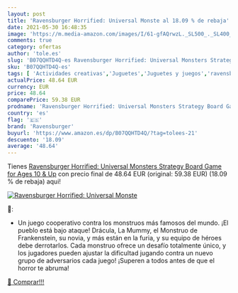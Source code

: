 ```yaml
---
layout: post
title: 'Ravensburger Horrified: Universal Monste al 18.09 % de rebaja'
date: 2021-05-30 16:48:35
image: 'https://m.media-amazon.com/images/I/61-gfAQrwzL._SL500_._SL400_.jpg'
comments: true
category: ofertas
author: 'tole.es'
slug: 'B07QQHTD4Q-es Ravensburger Horrified: Universal Monsters Strategy Board...'
sku: 'B07QQHTD4Q-es'
tags: [ 'Actividades creativas','Juguetes','Juguetes y juegos','ravensburger', ]
actualPrice: 48.64 EUR
currency: EUR
price: 48.64
comparePrice: 59.38 EUR
prodname: 'Ravensburger Horrified: Universal Monsters Strategy Board Game for Ages 10 & Up'
country: 'es'
flag: '🇪🇸'
brand: 'Ravensburger'
buyurl: 'https://www.amazon.es/dp/B07QQHTD4Q/?tag=tolees-21'
descuento: '18.09'
average: '48.64'
---
```


Tienes [Ravensburger Horrified: Universal Monsters Strategy Board Game for Ages 10 & Up](https://www.amazon.es/dp/B07QQHTD4Q/?tag=tolees-21) con precio final de  48.64 EUR (original: 59.38 EUR) (18.09 %  de rebaja) aqui!

[![Ravensburger Horrified: Universal Monste](https://m.media-amazon.com/images/I/61-gfAQrwzL._SL500_._SL400_.jpg)](https://www.amazon.es/dp/B07QQHTD4Q/?tag=tolees-21)

🔎:

- Un juego cooperativo contra los monstruos más famosos del mundo. ¡El pueblo está bajo ataque! Drácula, La Mummy, el Monstruo de Frankenstein, su novia, y más están en la furia, y su equipo de héroes debe derrotarlos. Cada monstruo ofrece un desafío totalmente único, y los jugadores pueden ajustar la dificultad jugando contra un nuevo grupo de adversarios cada juego! ¡Superen a todos antes de que el horror te abruma!

[🛒 Comprar!!!](https://www.amazon.es/dp/B07QQHTD4Q/?tag=tolees-21)
